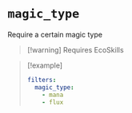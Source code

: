 # `magic_type`

Require a certain magic type

> [!warning] Requires EcoSkills

> [!example]
> ```yaml
> filters:
>   magic_type:
>     - mana
>     - flux
> ```
